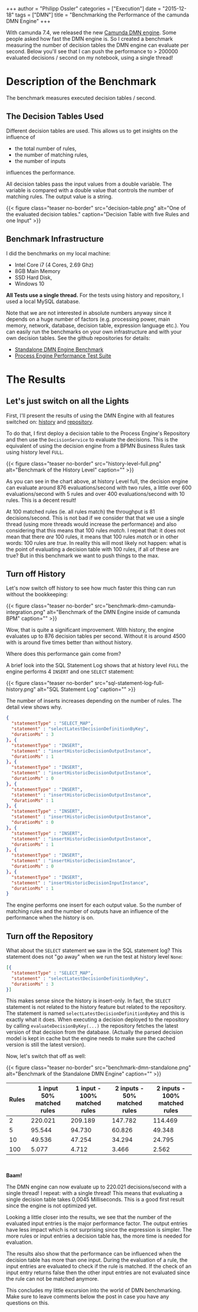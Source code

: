 +++
author = "Philipp Ossler"
categories = ["Execution"]
date = "2015-12-18"
tags = ["DMN"]
title = "Benchmarking the Performance of the camunda DMN Engine"
+++

With camunda 7.4, we released the new [Camunda DMN engine](https://docs.camunda.org/manual/7.4/user-guide/dmn-engine/). Some people asked how fast the DMN engine is. So I created a benchmark measuring the number of decision tables the DMN engine can evaluate per second. Below you'll see that I can push the performance to > 200000 evaluated decisions / second on my notebook, using a single thread!

<!--more-->

# Description of the Benchmark

The benchmark measures executed decision tables / second.

## The Decision Tables Used

Different decision tables are used. This allows us to get insights on the influence of

* the total number of rules,
* the number of matching rules,
* the number of inputs

influences the performance.

All decision tables pass the input values from a double variable. The variable is compared with a double value that controls the number of matching rules. The output value is a string.

{{< figure class="teaser no-border" src="decision-table.png" alt="One of the evaluated decision tables." caption="Decision Table with five Rules and one Input" >}}

## Benchmark Infrastructure

I did the benchmarks on my local machine:

* Intel Core i7 (4 Cores, 2.69 Ghz)
* 8GB Main Memory
* SSD Hard Disk,
* Windows 10

**All Tests use a single thread.**
For the tests using history and repository, I used a local MySQL database.

Note that we are not interested in absolute numbers anyway since it depends on a huge number of factors (e.g. processing power, main memory, network, database, decision table, expression language etc.). You can easily run the benchmarks on your own infrastructure and with your own decision tables. See the github repositories for details:

* [Standalone DMN Engine Benchmark](https://github.com/camunda/camunda-engine-dmn-benchmark)
* [Process Engine Performance Test Suite](https://github.com/camunda/camunda-bpm-platform/tree/master/qa/performance-tests-engine)

# The Results

## Let's just switch on all the Lights

First, I'll present the results of using the DMN Engine with all features switched on: [history](https://docs.camunda.org/manual/7.4/user-guide/process-engine/decisions/history/) and [repository](https://docs.camunda.org/manual/7.4/user-guide/process-engine/decisions/repository/).

To do that, I first deploy a decision table to the Process Engine's Repository and then use the `DecisionService` to evaluate the decisions.
This is the equivalent of using the decision engine from a BPMN Business Rules task using history level `FULL`.

{{< figure class="teaser no-border" src="history-level-full.png" alt="Benchmark of the History Level" caption="" >}}

As you can see in the chart above, at history Level full, the decision engine can evaluate around 876 evaluations/second with two rules, a little over 600 evaluations/second with 5 rules and over 400 evaluations/second with 10 rules. This is a decent result!

At 100 matched rules (ie. all rules match) the throughput is 81 decisions/second. This is not bad if we consider that that we use a single thread (using more threads would increase the performance) and also considering that this means that 100 rules _match_. I repeat that: it does not mean that there _are_ 100 rules, it means that 100 rules _match_ or in other words: 100 rules are _true_. In reality this will most likely not happen: what is the point of evaluating a decision table with 100 rules, if all of these are true? But in this benchmark we want to push things to the max.

## Turn off History

Let's now switch off history to see how much faster this thing can run without the bookkeeping:

{{< figure class="teaser no-border" src="benchmark-dmn-camunda-integration.png" alt="Benchmark of the DMN Engine inside of camunda BPM" caption="" >}}

Wow, that is quite a significant improvement. With history, the engine evaluates up to 876 decision tables per second. Without it is around 4500 with is around five times better than without history.

Where does this performance gain come from?

A brief look into the SQL Statement Log shows that at history level `FULL` the engine performs 4 `INSERT` and one `SELECT` statement:

{{< figure class="teaser no-border" src="sql-statement-log-full-history.png" alt="SQL Statement Log" caption="" >}}

The number of inserts increases depending on the number of rules. The detail view shows why. 

```json
{
  "statementType" : "SELECT_MAP",
  "statement" : "selectLatestDecisionDefinitionByKey",
  "durationMs" : 3
}, {
  "statementType" : "INSERT",
  "statement" : "insertHistoricDecisionOutputInstance",
  "durationMs" : 1
}, {
  "statementType" : "INSERT",
  "statement" : "insertHistoricDecisionOutputInstance",
  "durationMs" : 0
}, {
  "statementType" : "INSERT",
  "statement" : "insertHistoricDecisionOutputInstance",
  "durationMs" : 1
}, {
  "statementType" : "INSERT",
  "statement" : "insertHistoricDecisionOutputInstance",
  "durationMs" : 0
}, {
  "statementType" : "INSERT",
  "statement" : "insertHistoricDecisionOutputInstance",
  "durationMs" : 1
}, {
  "statementType" : "INSERT",
  "statement" : "insertHistoricDecisionInstance",
  "durationMs" : 0
}, {
  "statementType" : "INSERT",
  "statement" : "insertHistoricDecisionInputInstance",
  "durationMs" : 1
}
```
The engine performs one insert for each output value. So the number of matching rules and the number of outputs have an influence of the performance when the history is on.

## Turn off the Repository

What about the `SELECT` statement we saw in the SQL statement log? This statement does not "go away" when we run the test at history level `None`:

```json
[{
  "statementType" : "SELECT_MAP",
  "statement" : "selectLatestDecisionDefinitionByKey",
  "durationMs" : 3
}]
```

This makes sense since the history is insert-only. In fact, the `SELECT` statement is not related to the history feature but related to the repository. The statement is named `selectLatestDecisionDefinitionByKey` and this is exactly what it does. When executing a decision deployed to the repository by calling `evaluateDecisionByKey(...)` the repository fetches the latest version of that decision from the database. (Actually the parsed decision model is kept in cache but the engine needs to make sure the cached version is still the latest version).

Now, let's switch that off as well:

{{< figure class="teaser no-border" src="benchmark-dmn-standalone.png" alt="Benchmark of the Standalone DMN Engine" caption="" >}}

| Rules | 1 input 50% matched rules | 1 input - 100% matched rules | 2 inputs - 50% matched rules | 2 inputs - 100% matched rules |
|---|---|---|---|---|
| 2 | 220.021 | 209.189 | 147.782 | 114.469 |
| 5 | 95.544 | 94.730 | 60.826 | 49.348 |
| 10 | 49.536 | 47.254 | 34.294 | 24.795 |
| 100 | 5.077 | 4.712 | 3.466 | 2.562 |

<br/>

**Baam!**

The DMN engine can now evaluate up to 220.021 decisions/second with a single thread! I repeat: with a single thread! This means that evaluating a single decision table takes 0,0045 Milliseconds. This is a good first result since the engine is not optimized yet.

Looking a little closer into the results, we see that the number of the evaluated input entries is the major performance factor. The output entries have less impact which is not surprising since the expression is simpler. The more rules or input entries a decision table has, the more time is needed for evaluation.

The results also show that the performance can be influenced when the decision table has more than one input. During the evaluation of a rule, the input entries are evaluated to check if the rule is matched. If the check of an input entry returns false then the other input entries are not evaluated since the rule can not be matched anymore.

This concludes my little excursion into the world of DMN benchmarking. Make sure to leave comments below the post in case you have any questions on this.
